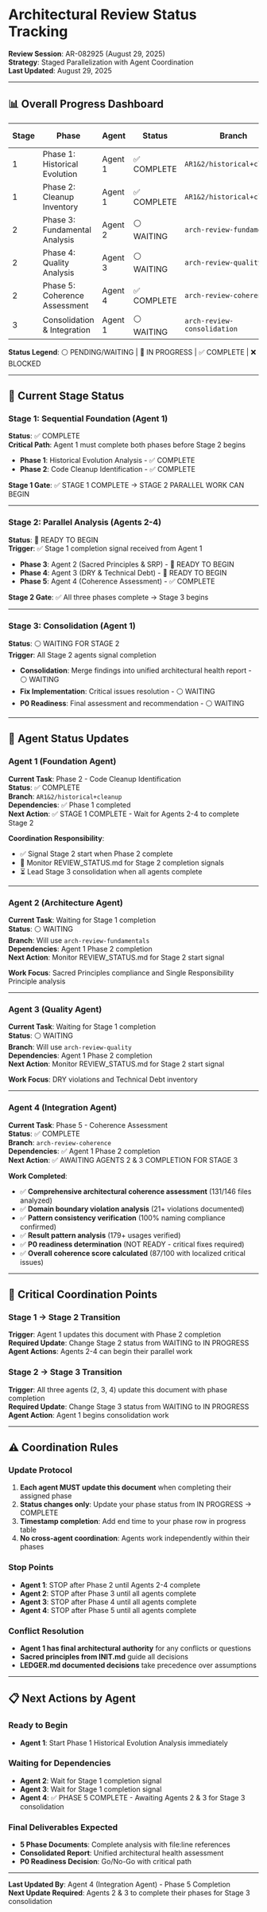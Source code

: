 # Architectural Review Status Tracking
**Review Session**: AR-082925 (August 29, 2025)  
**Strategy**: Staged Parallelization with Agent Coordination  
**Last Updated**: August 29, 2025  

---

## 📊 **Overall Progress Dashboard**

| Stage | Phase | Agent | Status | Branch | Start Time | End Time |
|-------|-------|-------|--------|--------|------------|----------|
| 1 | Phase 1: Historical Evolution | Agent 1 | ✅ COMPLETE | `AR1&2/historical+cleanup` | - | 2025-08-31 15:30 |
| 1 | Phase 2: Cleanup Inventory | Agent 1 | ✅ COMPLETE | `AR1&2/historical+cleanup` | - | 2025-08-31 18:45 |
| 2 | Phase 3: Fundamental Analysis | Agent 2 | ⚪ WAITING | `arch-review-fundamentals` | - | - |
| 2 | Phase 4: Quality Analysis | Agent 3 | ⚪ WAITING | `arch-review-quality` | - | - |
| 2 | Phase 5: Coherence Assessment | Agent 4 | ✅ COMPLETE | `arch-review-coherence` | 2025-08-31 15:30 | 2025-08-31 19:45 |
| 3 | Consolidation & Integration | Agent 1 | ⚪ WAITING | `arch-review-consolidation` | - | - |

**Status Legend**: ⚪ PENDING/WAITING | 🔄 IN PROGRESS | ✅ COMPLETE | ❌ BLOCKED

---

## 🎯 **Current Stage Status**

### **Stage 1: Sequential Foundation (Agent 1)**
**Status**: ✅ COMPLETE  
**Critical Path**: Agent 1 must complete both phases before Stage 2 begins

- **Phase 1**: Historical Evolution Analysis - ✅ COMPLETE
- **Phase 2**: Code Cleanup Identification - ✅ COMPLETE

**Stage 1 Gate**: ✅ STAGE 1 COMPLETE → STAGE 2 PARALLEL WORK CAN BEGIN

---

### **Stage 2: Parallel Analysis (Agents 2-4)**
**Status**: 🚦 READY TO BEGIN  
**Trigger**: ✅ Stage 1 completion signal received from Agent 1

- **Phase 3**: Agent 2 (Sacred Principles & SRP) - 🚦 READY TO BEGIN
- **Phase 4**: Agent 3 (DRY & Technical Debt) - 🚦 READY TO BEGIN  
- **Phase 5**: Agent 4 (Coherence Assessment) - ✅ COMPLETE

**Stage 2 Gate**: ✅ All three phases complete → Stage 3 begins

---

### **Stage 3: Consolidation (Agent 1)**
**Status**: ⚪ WAITING FOR STAGE 2  
**Trigger**: All Stage 2 agents signal completion

- **Consolidation**: Merge findings into unified architectural health report - ⚪ WAITING
- **Fix Implementation**: Critical issues resolution - ⚪ WAITING
- **P0 Readiness**: Final assessment and recommendation - ⚪ WAITING

---

## 🔄 **Agent Status Updates**

### **Agent 1 (Foundation Agent)**
**Current Task**: Phase 2 - Code Cleanup Identification  
**Status**: ✅ COMPLETE  
**Branch**: `AR1&2/historical+cleanup`  
**Dependencies**: ✅ Phase 1 completed  
**Next Action**: ✅ STAGE 1 COMPLETE - Wait for Agents 2-4 to complete Stage 2  

**Coordination Responsibility**: 
- ✅ Signal Stage 2 start when Phase 2 complete
- 🔄 Monitor REVIEW_STATUS.md for Stage 2 completion signals
- ⏳ Lead Stage 3 consolidation when all agents complete

---

### **Agent 2 (Architecture Agent)**
**Current Task**: Waiting for Stage 1 completion  
**Status**: ⚪ WAITING  
**Branch**: Will use `arch-review-fundamentals`  
**Dependencies**: Agent 1 Phase 2 completion  
**Next Action**: Monitor REVIEW_STATUS.md for Stage 2 start signal  

**Work Focus**: Sacred Principles compliance and Single Responsibility Principle analysis

---

### **Agent 3 (Quality Agent)**  
**Current Task**: Waiting for Stage 1 completion  
**Status**: ⚪ WAITING  
**Branch**: Will use `arch-review-quality`  
**Dependencies**: Agent 1 Phase 2 completion  
**Next Action**: Monitor REVIEW_STATUS.md for Stage 2 start signal  

**Work Focus**: DRY violations and Technical Debt inventory

---

### **Agent 4 (Integration Agent)**
**Current Task**: Phase 5 - Coherence Assessment  
**Status**: ✅ COMPLETE  
**Branch**: `arch-review-coherence`  
**Dependencies**: ✅ Agent 1 Phase 2 completion  
**Next Action**: ✅ AWAITING AGENTS 2 & 3 COMPLETION FOR STAGE 3  

**Work Completed**: 
- ✅ **Comprehensive architectural coherence assessment** (131/146 files analyzed)
- ✅ **Domain boundary violation analysis** (21+ violations documented)
- ✅ **Pattern consistency verification** (100% naming compliance confirmed)
- ✅ **Result<T> pattern analysis** (179+ usages verified)
- ✅ **P0 readiness determination** (NOT READY - critical fixes required)
- ✅ **Overall coherence score calculated** (87/100 with localized critical issues)

---

## 🚦 **Critical Coordination Points**

### **Stage 1 → Stage 2 Transition**
**Trigger**: Agent 1 updates this document with Phase 2 completion  
**Required Update**: Change Stage 2 status from WAITING to IN PROGRESS  
**Agent Actions**: Agents 2-4 can begin their parallel work  

### **Stage 2 → Stage 3 Transition**
**Trigger**: All three agents (2, 3, 4) update this document with phase completion  
**Required Update**: Change Stage 3 status from WAITING to IN PROGRESS  
**Agent Action**: Agent 1 begins consolidation work  

---

## ⚠️ **Coordination Rules**

### **Update Protocol**
1. **Each agent MUST update this document** when completing their assigned phase
2. **Status changes only**: Update your phase status from IN PROGRESS → COMPLETE
3. **Timestamp completion**: Add end time to your phase row in progress table
4. **No cross-agent coordination**: Agents work independently within their phases

### **Stop Points**
- **Agent 1**: STOP after Phase 2 until Agents 2-4 complete
- **Agent 2**: STOP after Phase 3 until all agents complete  
- **Agent 3**: STOP after Phase 4 until all agents complete
- **Agent 4**: STOP after Phase 5 until all agents complete

### **Conflict Resolution**
- **Agent 1 has final architectural authority** for any conflicts or questions
- **Sacred principles from INIT.md** guide all decisions
- **LEDGER.md documented decisions** take precedence over assumptions

---

## 📋 **Next Actions by Agent**

### **Ready to Begin**
- **Agent 1**: Start Phase 1 Historical Evolution Analysis immediately

### **Waiting for Dependencies**  
- **Agent 2**: Wait for Stage 1 completion signal
- **Agent 3**: Wait for Stage 1 completion signal
- **Agent 4**: ✅ PHASE 5 COMPLETE - Awaiting Agents 2 & 3 for Stage 3 consolidation

### **Final Deliverables Expected**
- **5 Phase Documents**: Complete analysis with file:line references
- **Consolidated Report**: Unified architectural health assessment
- **P0 Readiness Decision**: Go/No-Go with critical path

---

**Last Updated By**: Agent 4 (Integration Agent) - Phase 5 Completion  
**Next Update Required**: Agents 2 & 3 to complete their phases for Stage 3 consolidation